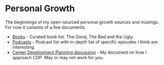 # Personal Growth

The beginnings of my open-sourced personal growth sources and musings.  For now it consists of a few documents.

* [Books](books.md) - Curated book list.  The Good, The Bad and the Ugly.
* [Podcasts](podcasts.md) - Podcast list with in-depth list of specific episodes I think are interesting.
* [Career Development Planning discussion](CareerDevelopment-Planning.md) - My document on how I approach CDP.  May or may not work for you.
